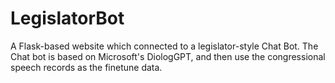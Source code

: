 # LegislatorBot
A Flask-based website which connected to a legislator-style Chat Bot.
The Chat bot is based on Microsoft's DiologGPT, and then use the congressional speech records as the finetune data. 